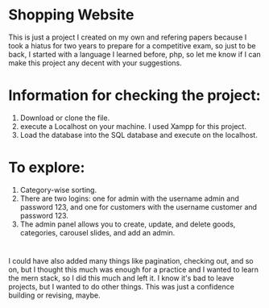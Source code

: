 
# Shopping Website

This is just a project I created on my own and refering papers because I took a hiatus for two years to prepare for a competitive exam, so just to be back, I started with a language I learned before, php, so let me know if I can make this project any decent with your suggestions. 

# Information for checking the project:
1) Download or clone the file. 
2) execute a Localhost on your machine. I used Xampp for this project. 
3) Load the database into the SQL database and execute on the localhost. 



# To explore: 
1) Category-wise sorting.
2) There are two logins: one for admin with the username admin and password 123, and one for customers with the username customer and password 123.
3) The admin panel allows you to create, update, and delete goods, categories, carousel slides, and add an admin.


#
I could have also added many things like pagination, checking out, and so on, but I thought this much was enough for a practice and I wanted to learn the mern stack, so I did this much and left it. I know it's bad to leave projects, but I wanted to do other things. This was just a confidence building or revising, maybe.




